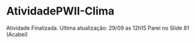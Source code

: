 # AtividadePWII-Clima
Atividade Finalizada. Ultima atualização: 29/09 as 12h15
Parei no Slide 81 (Acabei)
